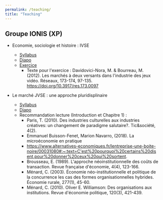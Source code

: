 ```yaml
---
permalink: /teaching/
title: "Teaching"
---
```


## Groupe IONIS (XP)
- Economie, sociologie et histoire : IVSE
  - [Syllabus](https://drive.google.com/file/d/19X2oYl4s4TVfC2RSpb5CjoKvhGLiByXV/view?usp=sharing)
  - [Diapo](https://drive.google.com/file/d/17GvP7AUzEbV2jR9lNyDfObONKRkPQjCv/view?usp=sharing)
  - [Exercice](https://drive.google.com/file/d/17ahHZ3E-NmwiDAArFaQOviVk3K6qXtuQ/view?usp=sharing)
    - Texte pour l'exercice : Davidovici-Nora, M. & Bourreau, M. (2012). Les marchés à deux versants dans l'industrie des jeux vidéo. Réseaux, 173-174, 97-135. https://doi.org/10.3917/res.173.0097 

- Le marché JVSE : une approche pluridisplinaire
  - [Syllabus](https://drive.google.com/file/d/1KcsF5fh1rl6mXBJC00eWVdrEJzEbDAOJ/view?usp=sharing) 
  - [Diapo](https://drive.google.com/file/d/1AY0-ypf4gq5ZC8MX72BzjmInrQo_ID1_/view?usp=sharing)
  - Recommandation lecture (Introduction et Chapitre 1) :
    - Paris, T. (2010). Des industries culturelles aux industries créatives: un changement de paradigme salutaire?. Tic&société, 4(2).
    - Emmanuel Buisson-Fenet, Marion Navarro, (2018). La microéconomie en pratique
    - https://www.alternatives-economiques.fr/lentreprise-une-boite-noire/00031080#:~:text=C'est%20pourquoi%20certains%20disent,pour%20donner%20ceux%20qui%20sortent.
    - Brousseau, E. (1989). L'approche néoinstitutionnelle des coûts de transaction. Revue française d'économie, 4(4), 123-166.
    - Ménard, C. (2003). Économie néo-institutionnelle et politique de la concurrence les cas des formes organisationnelles hybrides. Économie rurale, 277(1), 45-60.
    - Ménard, C. (2010). Oliver E. Williamson: Des organisations aux institutions. Revue d'économie politique, 120(3), 421-439.
    

